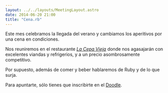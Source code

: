 ```yaml
---
layout: ../../layouts/MeetingLayout.astro
date: 2014-06-20 21:00
title: "Cena.rb"
---
```


Este mes celebramos la llegada del verano y cambiamos los aperitivos por una cena en condiciones.

Nos reuniremos en el restaurante [_La Cepa Vieja_](http://goo.gl/maps/RQ6QY) donde nos agasajarán con excelentes viandas y refrigerios, y a un precio asombrosamente competitivo.

Por supuesto, además de comer y beber hablaremos de Ruby y de lo que surja.

Para apuntarte, sólo tienes que inscribirte en el [Doodle](http://doodle.com/aq55qw82pi6c3ada).

